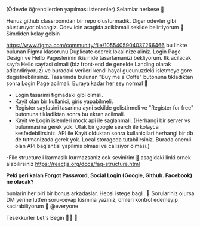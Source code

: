(Ödevde öğrencilerden yapılması istenenler)
Selamlar herkese 🙂 

Henuz github classroomdan bir repo olusturmadik. Diger odevler gibi olusturuyor olacagiz. Odev icin asagida aciklamali sekilde belirtiyorum 🙂 Simdiden kolay gelsin

https://www.figma.com/community/file/1055405904037266466 bu linkte bulunan Figma klasorunu Duplicate ederek lokalinize aliniz. Login Page Design ve Hello Pageslerinin ikisinide tasarlamanizi bekliyorum. Ilk acilacak sayfa Hello sayfasi olmali (biz front-end de genelde Landing olarak adlandiriyoruz) ve buradaki verileri kendi hayal gucunuzdeki isletmeye gore degistirebilirsiniz. Tasarimda bulunan "Buy me a Coffe" butonuna tikladiktan sonra Login Page acilmali. Buraya kadar her sey normal 🙂

- Login tasarimi figmadaki gibi olmali.
- Kayit olan bir kullanici, giris yapabilmeli. 
- Register sayfasini tasarima ayni sekilde gelistirmeli ve "Register for free" butonuna tikladiktan sonra bu ekran acilmali. 
- Kayit ve Login islemleri mock api ile saglanmali. (Herhangi bir server vs bulunmasina gerek yok. Ufak bir google search ile kolayca kesfedebilirsiniz. API ile Kayit olduktan sonra kullanicilari herhangi bir db de tutmanizada gerek yok. Local storageda tutabilirsiniz. Burada onemli olan API baglantisi yapilmis olmasi ve calisiyor olmasi.)

-File structure i karmasik kurmazsaniz cok sevinirim 🙂 asagidaki linki ornek alabilirsiniz
https://reactjs.org/docs/faq-structure.html

**Peki geri kalan Forgot Password, Social Login (Google, Github. Facebook) ne olacak?**

bunlarin her biri bir bonus arkadaslar. Hepsi istege bagli. 🙂 Sorulariniz olursa DM yerine lutfen soru-cevap kismina yaziniz, dmleri kontrol edemeyip kacirabiliyorum 🙂 @everyone

Tesekkurler
Let's Begin 🤟🏻 🚀 
